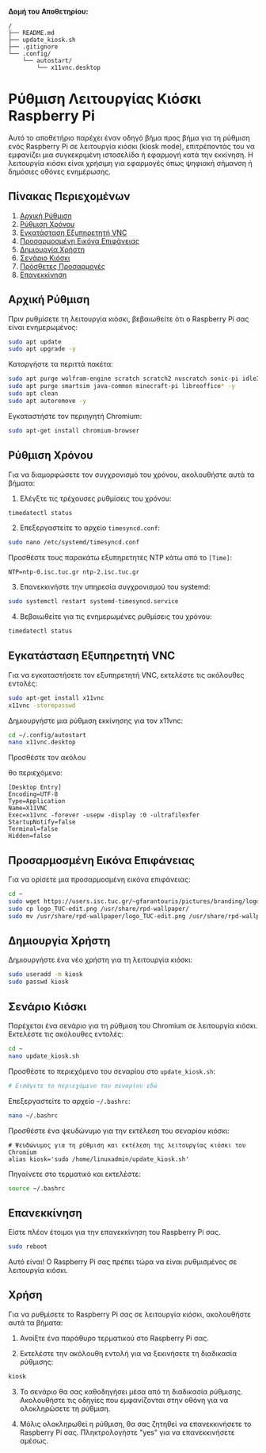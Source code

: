 **Δομή του Αποθετηρίου:**

```
/
├── README.md
├── update_kiosk.sh
├── .gitignore
└── .config/
    └── autostart/
        └── x11vnc.desktop
```

# Ρύθμιση Λειτουργίας Κιόσκι Raspberry Pi

Αυτό το αποθετήριο παρέχει έναν οδηγό βήμα προς βήμα για τη ρύθμιση ενός Raspberry Pi σε λειτουργία κιόσκι (kiosk mode), επιτρέποντάς του να εμφανίζει μια συγκεκριμένη ιστοσελίδα ή εφαρμογή κατά την εκκίνηση. Η λειτουργία κιόσκι είναι χρήσιμη για εφαρμογές όπως ψηφιακή σήμανση ή δημόσιες οθόνες ενημέρωσης.

## Πίνακας Περιεχομένων

1. [Αρχική Ρύθμιση](#αρχική-ρύθμιση)
2. [Ρύθμιση Χρόνου](#ρύθμιση-χρόνου)
3. [Εγκατάσταση Εξυπηρετητή VNC](#εγκατάσταση-εξυπηρετητή-vnc)
4. [Προσαρμοσμένη Εικόνα Επιφάνειας](#προσαρμοσμένη-εικόνα-επιφάνειας)
5. [Δημιουργία Χρήστη](#δημιουργία-χρήστη)
6. [Σενάριο Κιόσκι](#σενάριο-κιόσκι)
7. [Πρόσθετες Προσαρμογές](#πρόσθετες-προσαρμογές)
8. [Επανεκκίνηση](#επανεκκίνηση)

## Αρχική Ρύθμιση

Πριν ρυθμίσετε τη λειτουργία κιόσκι, βεβαιωθείτε ότι ο Raspberry Pi σας είναι ενημερωμένος:

```bash
sudo apt update
sudo apt upgrade -y
```

Καταργήστε τα περιττά πακέτα:

```bash
sudo apt purge wolfram-engine scratch scratch2 nuscratch sonic-pi idle3 -y
sudo apt purge smartsim java-common minecraft-pi libreoffice* -y
sudo apt clean
sudo apt autoremove -y
```

Εγκαταστήστε τον περιηγητή Chromium:

```bash
sudo apt-get install chromium-browser
```

## Ρύθμιση Χρόνου

Για να διαμορφώσετε τον συγχρονισμό του χρόνου, ακολουθήστε αυτά τα βήματα:

1. Ελέγξτε τις τρέχουσες ρυθμίσεις του χρόνου:

```bash
timedatectl status
```

2. Επεξεργαστείτε το αρχείο `timesyncd.conf`:

```bash
sudo nano /etc/systemd/timesyncd.conf
```

Προσθέστε τους παρακάτω εξυπηρετητές NTP κάτω από το `[Time]`:

```
NTP=ntp-0.isc.tuc.gr ntp-2.isc.tuc.gr
```

3. Επανεκκινήστε την υπηρεσία συγχρονισμού του systemd:

```bash
sudo systemctl restart systemd-timesyncd.service
```

4. Βεβαιωθείτε για τις ενημερωμένες ρυθμίσεις του χρόνου:

```bash
timedatectl status
```

## Εγκατάσταση Εξυπηρετητή VNC

Για να εγκαταστήσετε τον εξυπηρετητή VNC, εκτελέστε τις ακόλουθες εντολές:

```bash
sudo apt-get install x11vnc
x11vnc -storepasswd
```

Δημιουργήστε μια ρύθμιση εκκίνησης για τον x11vnc:

```bash
cd ~/.config/autostart
nano x11vnc.desktop
```

Προσθέστε τον ακόλου

θο περιεχόμενο:

```plaintext
[Desktop Entry]
Encoding=UTF-8
Type=Application
Name=X11VNC
Exec=x11vnc -forever -usepw -display :0 -ultrafilexfer
StartupNotify=false
Terminal=false
Hidden=false
```

## Προσαρμοσμένη Εικόνα Επιφάνειας

Για να ορίσετε μια προσαρμοσμένη εικόνα επιφάνειας:

```bash
cd ~
sudo wget https://users.isc.tuc.gr/~gfarantouris/pictures/branding/logo_TUC-edit.png
sudo cp logo_TUC-edit.png /usr/share/rpd-wallpaper/
sudo mv /usr/share/rpd-wallpaper/logo_TUC-edit.png /usr/share/rpd-wallpaper/logo_TUC.png
```

## Δημιουργία Χρήστη

Δημιουργήστε ένα νέο χρήστη για τη λειτουργία κιόσκι:

```bash
sudo useradd -m kiosk
sudo passwd kiosk
```

## Σενάριο Κιόσκι

Παρέχεται ένα σενάριο για τη ρύθμιση του Chromium σε λειτουργία κιόσκι. Εκτελέστε τις ακόλουθες εντολές:

```bash
cd ~
nano update_kiosk.sh
```

Προσθέστε το περιεχόμενο του σεναρίου στο `update_kiosk.sh`:

```bash
# Εισάγετε το περιεχόμενο του σεναρίου εδώ
```

Επεξεργαστείτε το αρχείο `~/.bashrc`:

```bash
nano ~/.bashrc
```

Προσθέστε ένα ψευδώνυμο για την εκτέλεση του σεναρίου κιόσκι:

```plaintext
# Ψευδώνυμος για τη ρύθμιση και εκτέλεση της λειτουργίας κιόσκι του Chromium
alias kiosk='sudo /home/linuxadmin/update_kiosk.sh'
```

Πηγαίνετε στο τερματικό και εκτελέστε:

```bash
source ~/.bashrc
```

## Επανεκκίνηση

Είστε πλέον έτοιμοι για την επανεκκίνηση του Raspberry Pi σας.

```bash
sudo reboot
```

Αυτό είναι! Ο Raspberry Pi σας πρέπει τώρα να είναι ρυθμισμένος σε λειτουργία κιόσκι.

## Χρήση

Για να ρυθμίσετε το Raspberry Pi σας σε λειτουργία κιόσκι, ακολουθήστε αυτά τα βήματα:

1. Ανοίξτε ένα παράθυρο τερματικού στο Raspberry Pi σας.

2. Εκτελέστε την ακόλουθη εντολή για να ξεκινήσετε τη διαδικασία ρύθμισης:

```bash
kiosk
```

3. Το σενάριο θα σας καθοδηγήσει μέσα από τη διαδικασία ρύθμισης. Ακολουθήστε τις οδηγίες που εμφανίζονται στην οθόνη για να ολοκληρώσετε τη ρύθμιση.

4. Μόλις ολοκληρωθεί η ρύθμιση, θα σας ζητηθεί να επανεκκινήσετε το Raspberry Pi σας. Πληκτρολογήστε "yes" για να επανεκκινήσετε αμέσως.
